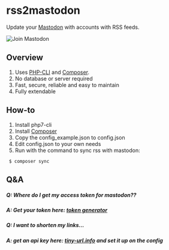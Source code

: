 # rss2mastodon

Update your [Mastodon](https://github.com/tootsuite/mastodon) with accounts with RSS feeds.

![Join Mastodon](https://files.mastodon.social/site_uploads/files/000/000/001/original/DN5wMUeVQAENPwp.jpg_large.jpeg)
## Overview

1. Uses [PHP-CLI](http://php.net/manual/en/features.commandline.usage.php) and [Composer](https://getcomposer.org). 
2. No database or server required
3. Fast, secure, reliable and easy to maintain
4. Fully extendable

## How-to

1. Install php7-cli 
2. Install [Composer](https://getcomposer.org)
3. Copy the config_example.json to config.json
4. Edit config.json to your own needs
5. Run with the command to sync rss with mastodon:
 ```
  $ composer sync
 ```
 
## Q&A

##### Q: Where do I get my access token for mastodon??
##### A: Get your token here: [token generator](https://takahashim.github.io/mastodon-access-token/?code=1ab312089d27d2bd6cb9078484220bbb9baf4c5aeec25d25b6fe159c9e3aad02)

##### Q: I want to shorten my links...
##### A: get an api key here: [tiny-url.info](http://www.tiny-url.info/request_api_key.html) and set it up on the config
